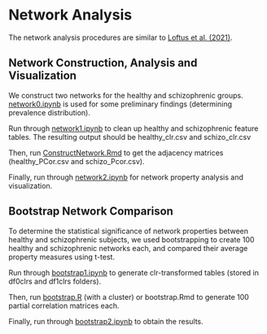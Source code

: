 # Network Analysis

The network analysis procedures are similar to [Loftus et al. (2021)](https://www.nature.com/articles/s41598-021-82449-0#Sec9). 

## Network Construction, Analysis and Visualization
We construct two networks for the healthy and schizophrenic groups. [network0.ipynb](network0.ipynb) is used for some preliminary findings (determining prevalence distribution). 

Run through [network1.ipynb](network1.ipynb) to clean up healthy and schizophrenic feature tables. The resulting output should be healthy_clr.csv and schizo_clr.csv

Then, run [ConstructNetwork.Rmd](ConstructNetwork.Rmd) to get the adjacency matrices (healthy_PCor.csv and schizo_Pcor.csv). 

Finally, run through [network2.ipynb](network2.ipynb) for network property analysis and visualization. 

## Bootstrap Network Comparison
To determine the statistical significance of network properties between healthy and schizophrenic subjects, we used bootstrapping to create 100 healthy and schizophrenic networks each, and compared their average property measures using t-test. 

Run through [bootstrap1.ipynb](bootstrap1.ipynb) to generate clr-transformed tables (stored in df0clrs and df1clrs folders).

Then, run [bootstrap.R](bootstrap.R) (with a cluster) or bootstrap.Rmd to generate 100 partial correlation matrices each. 

Finally, run through [bootstrap2.ipynb](bootstrap2.ipynb) to obtain the results. 